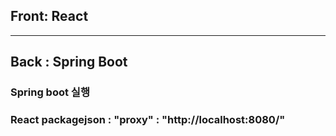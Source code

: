 ## Front: React

<hr />

## Back : Spring Boot

### Spring boot 실행

### React packagejson : "proxy" : "http://localhost:8080/" 

<br />
